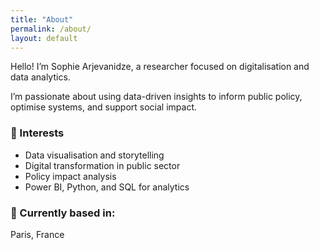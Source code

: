 ```yaml
---
title: "About"
permalink: /about/
layout: default
---
```


Hello! I’m Sophie Arjevanidze, a researcher focused on digitalisation and data analytics.

I’m passionate about using data-driven insights to inform public policy, optimise systems, and support social impact.

### 💼 Interests
- Data visualisation and storytelling  
- Digital transformation in public sector  
- Policy impact analysis  
- Power BI, Python, and SQL for analytics

### 📍 Currently based in:
Paris, France
